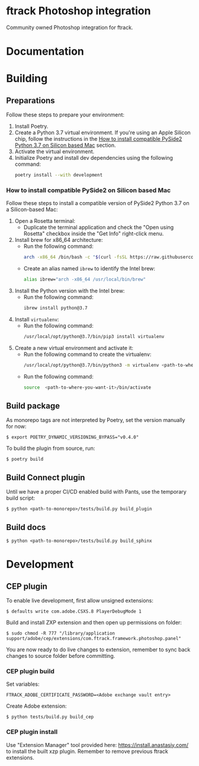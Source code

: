 # ftrack Photoshop integration

Community owned Photoshop integration for ftrack.

# Documentation

# Building

## Preparations

Follow these steps to prepare your environment:

1. Install Poetry.
2. Create a Python 3.7 virtual environment. If you're using an Apple Silicon chip, follow the instructions in the [How to install compatible PySide2 Python 3.7 on Silicon based Mac](#how-to-install-compatible-pyside2-on-silicon-based-mac) section.
3. Activate the virtual environment.
4. Initialize Poetry and install dev dependencies using the following command:
    ```bash
    poetry install --with development
    ```

### How to install compatible PySide2 on Silicon based Mac 

Follow these steps to install a compatible version of PySide2 Python 3.7 on a Silicon-based Mac:

1. Open a Rosetta terminal:
    - Duplicate the terminal application and check the "Open using Rosetta" checkbox inside the "Get Info" right-click menu.
2. Install brew for x86_64 architecture:
    - Run the following command:
        ```bash
        arch -x86_64 /bin/bash -c "$(curl -fsSL https://raw.githubusercontent.com/Homebrew/install/master/install.sh)"
        ```
    - Create an alias named `ibrew` to identify the Intel brew:
        ```bash
        alias ibrew="arch -x86_64 /usr/local/bin/brew"
        ```
3. Install the Python version with the Intel brew:
    - Run the following command:
        ```bash
        ibrew install python@3.7
        ```
4. Install `virtualenv`:
    - Run the following command:
        ```bash
        /usr/local/opt/python@3.7/bin/pip3 install virtualenv
        ```
5. Create a new virtual environment and activate it:
    - Run the following command to create the virtualenv:
        ```bash
        /usr/local/opt/python@3.7/bin/python3 -m virtualenv <path-to-where-you-want-it>
        ```
    - Run the following command:
        ```bash
        source  <path-to-where-you-want-it>/bin/activate
        ```

## Build package

As monorepo tags are not interpreted by Poetry, set the version manually for now:

    $ export POETRY_DYNAMIC_VERSIONING_BYPASS="v0.4.0"

To build the plugin from source, run:

    $ poetry build

## Build Connect plugin

Until we have a proper CI/CD enabled build with Pants, use the temporary 
build script:

    $ python <path-to-monorepo>/tests/build.py build_plugin

## Build docs

    $ python <path-to-monorepo>/tests/build.py build_sphinx



# Development


## CEP plugin

To enable live development, first allow unsigned extensions:

    $ defaults write com.adobe.CSXS.8 PlayerDebugMode 1


Build and install ZXP extension and then open up permissions on folder:

    $ sudo chmod -R 777 "/library/application support/adobe/cep/extensions/com.ftrack.framework.photoshop.panel"

You are now ready to do live changes to extension, remember to sync back changes to
source folder before committing.


### CEP plugin build

Set variables:

    FTRACK_ADOBE_CERTIFICATE_PASSWORD=<Adobe exchange vault entry>

Create Adobe extension:

    $ python tests/build.py build_cep


### CEP plugin install

Use "Extension Manager" tool provided here: https://install.anastasiy.com/ to install 
the built xzp plugin. Remember to remove previous ftrack extensions.

